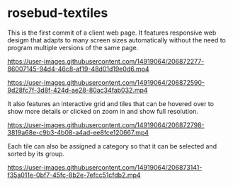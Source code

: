 # rosebud-textiles

This is the first commit of a client web page. It features responsive web desigm that adapts to many screen sizes automatically without the need to program multiple versions of the same page.

https://user-images.githubusercontent.com/14919064/206872277-86007145-94d4-46c8-af19-48d01d19e0d6.mp4

https://user-images.githubusercontent.com/14919064/206872590-9d28fc7f-3d8f-424d-ae28-80ac34fab032.mp4

It also features an interactive grid and tiles that can be hovered over to show more details or clicked on zoom in and show full resolution.

https://user-images.githubusercontent.com/14919064/206872798-3819a68e-c9b3-4b08-a4ad-ee8fce120667.mp4

Each tile can also be assigned a category so that it can be selected and sorted by its group.

https://user-images.githubusercontent.com/14919064/206873141-f35a011e-0bf7-45fc-8b2e-7efcc51cfdb2.mp4

